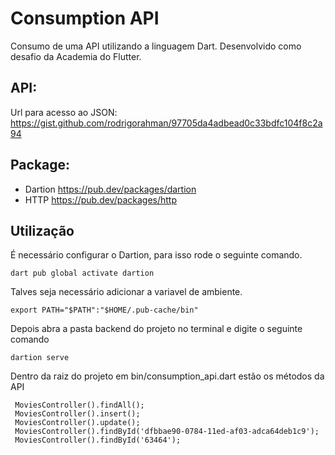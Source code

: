 # Consumption API

Consumo de uma API utilizando a linguagem Dart. Desenvolvido como desafio da Academia do Flutter. 


## API:
Url para acesso ao JSON: <https://gist.github.com/rodrigorahman/97705da4adbead0c33bdfc104f8c2a94>

## Package:
- Dartion <https://pub.dev/packages/dartion>
- HTTP <https://pub.dev/packages/http>

## Utilização

É necessário configurar o Dartion, para isso rode o seguinte comando.

    dart pub global activate dartion
    
Talves seja necessário adicionar a variavel de ambiente.

    export PATH="$PATH":"$HOME/.pub-cache/bin"
    
Depois abra a pasta backend do projeto no terminal e digite o seguinte comando

    dartion serve
    
Dentro da raiz do projeto em bin/consumption_api.dart estão os métodos da API

     MoviesController().findAll();
     MoviesController().insert();
     MoviesController().update();
     MoviesController().findById('dfbbae90-0784-11ed-af03-adca64deb1c9');
     MoviesController().findById('63464');


